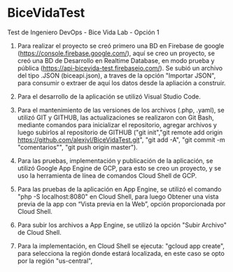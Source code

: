 # BiceVidaTest
Test de Ingeniero DevOps - Bice Vida Lab - Opción 1

1. Para realizar el proyecto se creó primero una BD en Firebase de google (https://console.firebase.google.com/), aquí se creo un proyecto, se creó una BD de Desarrollo en Realtime Database, en modo prueba y pública (https://api-bicevida-test.firebaseio.com/). Se subió un archivo del tipo .JSON (biceapi.json), a traves de la opción "Importar JSON", para consumir o extraer de aquí los datos desde la apliación a construir.

2. Para el desarrollo de la aplicación se utilizó Visual Studio Code.

3. Para el mantenimiento de las versiones de los archivos (.php, .yaml), se utilizó GIT y GITHUB, las actualizaciones se realizaron con Git Bash, mediante comandos para inicializar el repositorio, agregar archivos y luego subirlos al repositorio de GITHUB ("git init","git remote add origin https://github.com/alexjvl/BiceVidaTest.git", "git add -A", "git commit -m "comentarios"", "git push origin master").

4. Para las pruebas, implementación y publicación de la aplicación, se utilizó Google App Engine de GCP, para esto se creo un proyecto, y se uso la herramienta de línea de comandos Cloud Shell de GCP.

5. Para las pruebas de la aplicación en App Engine, se utilizó el comando "php -S localhost:8080" en Cloud Shell, para luego Obtener una vista previa de la app con “Vista previa en la Web”, opción proporcionada por Cloud Shell.

6. Para subir los archivos a App Engine, se utilizó la opción "Subir Archivo" de Cloud Shell.

7. Para la implementación, en Cloud Shell se ejecuta: "gcloud app create", para selecciona la región donde estará localizada, en este caso se opto por la región "us-central",

